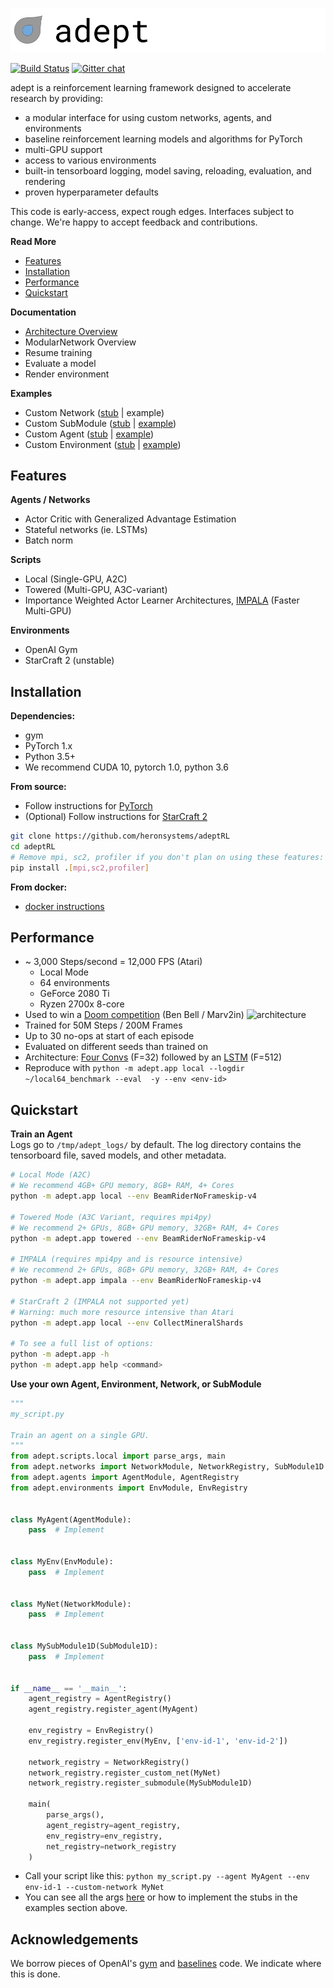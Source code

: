 ![banner](images/banner.png)

[![Build Status](http://ci.heronsystems.com:12345/buildStatus/icon?job=adeptRL/master)](http://ci.heronsystems.com:12345/job/adeptRL/job/master/)
[![Gitter chat](https://badges.gitter.im/adeptRL.png)](https://gitter.im/adeptRL/Lobby)

adept is a reinforcement learning framework designed to accelerate research 
by providing:
* a modular interface for using custom networks, agents, and environments
* baseline reinforcement learning models and algorithms for PyTorch
* multi-GPU support
* access to various environments
* built-in tensorboard logging, model saving, reloading, evaluation, and 
rendering
* proven hyperparameter defaults

This code is early-access, expect rough edges. Interfaces subject to change. 
We're happy to accept feedback and contributions.

**Read More**
* [Features](#features)
* [Installation](#installation)
* [Performance](#performance)
* [Quickstart](#quickstart)

**Documentation**
* [Architecture Overview](docs/api_overview.md)
* ModularNetwork Overview
* Resume training
* Evaluate a model
* Render environment

**Examples**
* Custom Network ([stub](examples/custom_network_stub.py) | example)
* Custom SubModule ([stub](examples/custom_submodule_stub.py) | [example](adept/networks/net1d/lstm.py))
* Custom Agent ([stub](examples/custom_agent_stub.py) | [example](adept/agents/actor_critic.py))
* Custom Environment ([stub](examples/custom_environment_stub.py) | [example](adept/environments/openai_gym.py))

## Features
**Agents / Networks**
* Actor Critic with Generalized Advantage Estimation
* Stateful networks (ie. LSTMs)
* Batch norm

**Scripts**
* Local (Single-GPU, A2C)
* Towered (Multi-GPU, A3C-variant)
* Importance Weighted Actor Learner Architectures, 
[IMPALA](https://arxiv.org/pdf/1802.01561.pdf) (Faster Multi-GPU)

**Environments**
* OpenAI Gym
* StarCraft 2 (unstable)

## Installation
**Dependencies:**
* gym
* PyTorch 1.x
* Python 3.5+
* We recommend CUDA 10, pytorch 1.0, python 3.6

**From source:**
* Follow instructions for [PyTorch](https://pytorch.org/)
* (Optional) Follow instructions for 
[StarCraft 2](https://github.com/Blizzard/s2client-proto#downloads)
```bash
git clone https://github.com/heronsystems/adeptRL
cd adeptRL
# Remove mpi, sc2, profiler if you don't plan on using these features:
pip install .[mpi,sc2,profiler]
```

**From docker:**
* [docker instructions](./docker/)

## Performance
* ~ 3,000 Steps/second = 12,000 FPS (Atari)
  * Local Mode
  * 64 environments
  * GeForce 2080 Ti
  * Ryzen 2700x 8-core
* Used to win a 
[Doom competition](https://www.crowdai.org/challenges/visual-doom-ai-competition-2018-track-2) 
(Ben Bell / Marv2in)
![architecture](images/benchmark.png)
* Trained for 50M Steps / 200M Frames
* Up to 30 no-ops at start of each episode
* Evaluated on different seeds than trained on
* Architecture: [Four Convs](./adept/networks/net3d/four_conv.py) (F=32) 
followed by an [LSTM](./adept/networks/net1d/lstm.py) (F=512)
* Reproduce with `python -m adept.app local --logdir ~/local64_benchmark --eval 
-y --env <env-id>`

## Quickstart
**Train an Agent**  
Logs go to `/tmp/adept_logs/` by default. The log directory contains the 
tensorboard file, saved models, and other metadata.

```bash
# Local Mode (A2C)
# We recommend 4GB+ GPU memory, 8GB+ RAM, 4+ Cores
python -m adept.app local --env BeamRiderNoFrameskip-v4

# Towered Mode (A3C Variant, requires mpi4py)
# We recommend 2+ GPUs, 8GB+ GPU memory, 32GB+ RAM, 4+ Cores
python -m adept.app towered --env BeamRiderNoFrameskip-v4

# IMPALA (requires mpi4py and is resource intensive)
# We recommend 2+ GPUs, 8GB+ GPU memory, 32GB+ RAM, 4+ Cores
python -m adept.app impala --env BeamRiderNoFrameskip-v4

# StarCraft 2 (IMPALA not supported yet)
# Warning: much more resource intensive than Atari
python -m adept.app local --env CollectMineralShards

# To see a full list of options:
python -m adept.app -h
python -m adept.app help <command>
```

**Use your own Agent, Environment, Network, or SubModule**  
```python
"""
my_script.py

Train an agent on a single GPU.
"""
from adept.scripts.local import parse_args, main
from adept.networks import NetworkModule, NetworkRegistry, SubModule1D
from adept.agents import AgentModule, AgentRegistry
from adept.environments import EnvModule, EnvRegistry


class MyAgent(AgentModule):
    pass  # Implement


class MyEnv(EnvModule):
    pass  # Implement


class MyNet(NetworkModule):
    pass  # Implement


class MySubModule1D(SubModule1D):
    pass  # Implement


if __name__ == '__main__':
    agent_registry = AgentRegistry()
    agent_registry.register_agent(MyAgent)
    
    env_registry = EnvRegistry()
    env_registry.register_env(MyEnv, ['env-id-1', 'env-id-2'])
    
    network_registry = NetworkRegistry()
    network_registry.register_custom_net(MyNet)
    network_registry.register_submodule(MySubModule1D)
    
    main(
        parse_args(),
        agent_registry=agent_registry,
        env_registry=env_registry,
        net_registry=network_registry
    )
```
* Call your script like this: `python my_script.py --agent MyAgent --env 
env-id-1 --custom-network MyNet`
* You can see all the args [here](adept/scripts/local.py) or how to implement
 the stubs in the examples section above.

## Acknowledgements
We borrow pieces of OpenAI's [gym](https://github.com/openai/gym) and 
[baselines](https://github.com/openai/baselines) code. We indicate where this
 is done.
